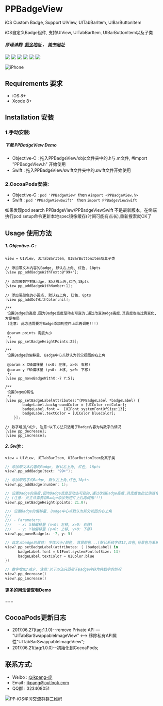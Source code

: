 # PPBadgeView

iOS Custom Badge, Support UIView, UITabBarItem, UIBarButtonItem

iOS自定义Badge组件, 支持UIView, UITabBarItem, UIBarButtonItem以及子类

##### 原理请戳: [掘金地址](https://juejin.im/post/594a69808d6d8109de2c5a06) 、 [简书地址](http://www.jianshu.com/p/89fa23d53400)

![](https://img.shields.io/badge/platform-iOS-red.svg)   ![](https://img.shields.io/badge/language-Objective--C%2FSwift%203.0-orange.svg) ![](https://img.shields.io/cocoapods/v/PPBadgeView.svg?style=flat) ![](https://img.shields.io/cocoapods/dt/PPBadgeView.svg) ![](https://img.shields.io/badge/license-MIT%20License-brightgreen.svg)  [![](https://img.shields.io/badge/weibo-jkpang--%E5%BA%9E-red.svg)](http://weibo.com/5743737098/profile?rightmod=1&wvr=6&mod=personinfo&is_all=1)


![iPhone](https://github.com/jkpang/PPBadgeView/blob/master/Picture/PPBadgeView.gif)

## Requirements 要求
* iOS 8+
* Xcode 8+

## Installation 安装
### 1.手动安装:
##### 下载 PPBadgeView Demo
* Objective-C : 拖入PPBadgeView/objc文件夹中的.h与.m文件, #import "PPBadgeView.h" 开始使用
* Swift : 拖入PPBadgeView/swift文件夹中的.swift文件开始使用

### 2.CocoaPods安装:
 * Objective-C :  `pod 'PPBadgeView'` then `#import <PPBadgeView.h>`
 * Swift :        `pod 'PPBadgeViewSwift' ` then `import PPBadgeViewSwift`

如果发现pod search PPBadgeView/PPBadgeViewSwift 不是最新版本，在终端执行pod setup命令更新本地spec镜像缓存(时间可能有点长),重新搜索就OK了

## Usage 使用方法
##### 1. Objective-C :
```objc
view = UIView, UITabBarItem, UIBarButtonItem及其子类

// 添加带文本内容的Badge, 默认右上角, 红色, 18pts
[view pp_addBadgeWithText:@"99+"];

// 添加带数字的Badge, 默认右上角,红色,18pts
[view pp_addBadgeWithNumber:1];

// 添加带颜色的小圆点, 默认右上角, 红色, 8pts
[view pp_addDotWithColor:nil];

/**
 设置Badge的高度,因为Badge宽度是动态可变的,通过改变Badge高度,其宽度也按比例变化,方便布局
 (注意: 此方法需要将Badge添加到控件上后再调用!!!)
 
 @param points 高度大小
 */
[view pp_setBadgeHeightPoints:25];

/**
 设置Badge的偏移量, Badge中心点默认为其父视图的右上角
 
 @param x X轴偏移量 (x<0: 左移, x>0: 右移)
 @param y Y轴偏移量 (y<0: 上移, y>0: 下移)
 */
[view pp_moveBadgeWithX:-7 Y:5];

/**
 设置Bage的属性
 */
[view pp_setBadgeLabelAttributes:^(PPBadgeLabel *badgeLabel) {
        badgeLabel.backgroundColor = [UIColor redColor];
        badgeLabel.font =  [UIFont systemFontOfSize:13];
        badgeLabel.textColor = [UIColor blueColor];
    }];

// 数字增加/减少, 注意:以下方法只适用于Badge内容为纯数字的情况
[view pp_decrease];
[view pp_increase];
```

##### 2. Swift :
```swift
view = UIView, UITabBarItem, UIBarButtonItem及其子类

// 添加带文本内容的Badge, 默认右上角, 红色, 18pts
view?.pp_addBadge(text: "99+");

// 添加带数字的Badge, 默认右上角,红色,18pts
view?.pp_addBadge(number: 1);

// 设置Badge的高度,因为Badge宽度是动态可变的,通过改变Badge高度,其宽度也按比例变化,方便布局
// (注意: 此方法需要将Badge添加到控件上后再调用!!!)
view?.pp_setBadgeHeight(points: 21.0);

/// 设置Badge的偏移量, Badge中心点默认为其父视图的右上角
///
/// - Parameters:
///   - x: X轴偏移量 (x<0: 左移, x>0: 右移)
///   - y: Y轴偏移量 (y<0: 上移, y>0: 下移)
view?.pp_moveBadge(x: -7, y: 5)

// 自定义badge的属性: 字体大小/颜色, 背景颜色...(默认系统字体13,白色,背景色为系统badge红色)
view?.pp_setBadgeLabel(attributes: { (badgeLabel) in
      badgeLabel.font = UIFont.systemFont(ofSize: 13)
      badgeLabel.textColor = UIColor.blue
})

// 数字增加/减少, 注意:以下方法只适用于Badge内容为纯数字的情况
view?.pp_decrease()
view?.pp_increase()
```

#### 更多的用法请查看Demo
===

## CocoaPods更新日志
* 2017.06.27(tag:1.1.0)--remove Private API — "UITabBarSwappableImageView"  <--> 移除私有API属性"UITabBarSwappableImageView";
* 2017.06.21(tag:1.0.0)--初始化到CocoaPods;

## 联系方式:
* Weibo : [@jkpang-庞](http://weibo.com/5743737098/profile?rightmod=1&wvr=6&mod=personinfo&is_all=1)
* Email : jkpang@outlook.com
* QQ群 : 323408051

![PP-iOS学习交流群群二维码](https://github.com/jkpang/PPCounter/blob/master/PP-iOS%E5%AD%A6%E4%B9%A0%E4%BA%A4%E6%B5%81%E7%BE%A4%E7%BE%A4%E4%BA%8C%E7%BB%B4%E7%A0%81.png)


